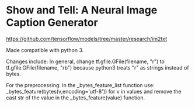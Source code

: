 # Show and Tell: A Neural Image Caption Generator


https://github.com/tensorflow/models/tree/master/research/im2txt

Made compatible with python 3.

Changes include:
In general, change tf.gfile.GFile(filename, "r") to tf.gfile.GFile(filename, "rb") because python3 treats "r" as strings instead of bytes.

For the preprocessing:
In the _bytes_feature_list function use:
_bytes_feature(bytes(v,encoding='utf-8')) for v in values
and remove the cast str of the value in the _bytes_feature(value) function.